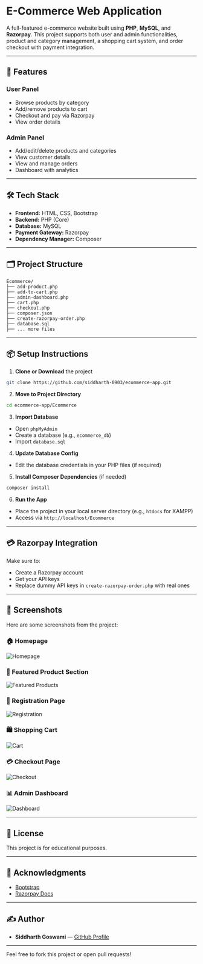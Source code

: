 # E-Commerce Web Application

A full-featured e-commerce website built using **PHP**, **MySQL**, and **Razorpay**. This project supports both user and admin functionalities, product and category management, a shopping cart system, and order checkout with payment integration.

---

## 🚀 Features

### User Panel

- Browse products by category
- Add/remove products to cart
- Checkout and pay via Razorpay
- View order details

### Admin Panel

- Add/edit/delete products and categories
- View customer details
- View and manage orders
- Dashboard with analytics

---

## 🛠 Tech Stack

- **Frontend:** HTML, CSS, Bootstrap
- **Backend:** PHP (Core)
- **Database:** MySQL
- **Payment Gateway:** Razorpay
- **Dependency Manager:** Composer

---

## 🗂 Project Structure

```
Ecommerce/
├── add-product.php
├── add-to-cart.php
├── admin-dashboard.php
├── cart.php
├── checkout.php
├── composer.json
├── create-razorpay-order.php
├── database.sql
├── ... more files
```

---

## 📦 Setup Instructions

1. **Clone or Download** the project

```bash
git clone https://github.com/siddharth-0903/ecommerce-app.git
```

2. **Move to Project Directory**

```bash
cd ecommerce-app/Ecommerce
```

3. **Import Database**

- Open `phpMyAdmin`
- Create a database (e.g., `ecommerce_db`)
- Import `database.sql`

4. **Update Database Config**

- Edit the database credentials in your PHP files (if required)

5. **Install Composer Dependencies** (if needed)

```bash
composer install
```

6. **Run the App**

- Place the project in your local server directory (e.g., `htdocs` for XAMPP)
- Access via `http://localhost/Ecommerce`

---

## 💳 Razorpay Integration

Make sure to:

- Create a Razorpay account
- Get your API keys
- Replace dummy API keys in `create-razorpay-order.php` with real ones

---

## 📸 Screenshots

Here are some screenshots from the project:

### 🏠 Homepage
![Homepage](./Screenshots/homepage.png)

### 🛒 Featured Product Section
![Featured Products](./Screenshots/featured.png)

### 👤 Registration Page
![Registration](./Screenshots/register.png)

### 🛍️ Shopping Cart
![Cart](./Screenshots/cart.png)

### 💳 Checkout Page
![Checkout](./Screenshots/checkout.png)

### 📊 Admin Dashboard
![Dashboard](./Screenshots/dashboard.png)

---

## 📄 License

This project is for educational purposes.

---

## 🙌 Acknowledgments

- [Bootstrap](https://getbootstrap.com/)
- [Razorpay Docs](https://razorpay.com/docs/)

---

## ✍️ Author

- **Siddharth Goswami** — [GitHub Profile](https://github.com/siddharth-0903)

---

Feel free to fork this project or open pull requests!

